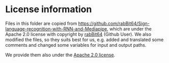 # License information

Files in this folder are copied from <https://github.com/rabBit64/Sign-language-recognition-with-RNN-and-Mediapipe>, which are under the Apache 2.0 license with copyright by [rabBit64](https://github.com/rabBit64) (Github User).
We also modified the files, so they suits best for us, e.g. added and translated some comments and changed some variables for input and output paths.

We provide them also under the [Apache 2.0 license](https://github.com/Tachionstrahl/SignLanguageRecognition/blob/master/LICENSE).
